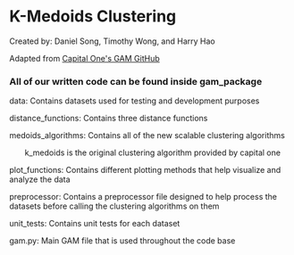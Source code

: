 # K-Medoids Clustering

Created by: Daniel Song, Timothy Wong, and Harry Hao

Adapted from [Capital One's GAM GitHub](https://github.com/capitalone/global-attribution-mapping)

### All of our written code can be found inside gam_package

data: Contains datasets used for testing and development purposes

distance_functions: Contains three distance functions

medoids_algorithms: Contains all of the new scalable clustering algorithms 

&nbsp;&nbsp;&nbsp;&nbsp;&nbsp;&nbsp; k_medoids is the original clustering algorithm provided by capital one

plot_functions: Contains different plotting methods that help visualize and analyze the data

preprocessor: Contains a preprocessor file designed to help process the datasets before calling the clustering algorithms on them

unit_tests: Contains unit tests for each dataset

gam.py: Main GAM file that is used throughout the code base
 
 
 
 